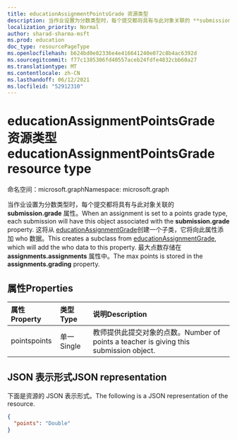 ```yaml
---
title: educationAssignmentPointsGrade 资源类型
description: 当作业设置为分数类型时，每个提交都将具有与此对象关联的 **submission.grade** 属性。
localization_priority: Normal
author: sharad-sharma-msft
ms.prod: education
doc_type: resourcePageType
ms.openlocfilehash: b624bd0e82336e4e416641240e072c8b4ac6392d
ms.sourcegitcommit: f77c1385306fd40557aceb24fdfe4832cbb60a27
ms.translationtype: MT
ms.contentlocale: zh-CN
ms.lasthandoff: 06/12/2021
ms.locfileid: "52912310"
---
```

# <a name="educationassignmentpointsgrade-resource-type"></a><span data-ttu-id="76068-103">educationAssignmentPointsGrade 资源类型</span><span class="sxs-lookup"><span data-stu-id="76068-103">educationAssignmentPointsGrade resource type</span></span>

<span data-ttu-id="76068-104">命名空间：microsoft.graph</span><span class="sxs-lookup"><span data-stu-id="76068-104">Namespace: microsoft.graph</span></span>

<span data-ttu-id="76068-105">当作业设置为分数类型时，每个提交都将具有与此对象关联的 **submission.grade** 属性。</span><span class="sxs-lookup"><span data-stu-id="76068-105">When an assignment is set to a points grade type, each submission will have this object associated with the **submission.grade** property.</span></span> <span data-ttu-id="76068-106">这将从 [educationAssignmentGrade](educationassignmentgrade.md)创建一个子类，它将向此属性添加 who 数据。</span><span class="sxs-lookup"><span data-stu-id="76068-106">This creates a subclass from [educationAssignmentGrade](educationassignmentgrade.md), which will add the who data to this property.</span></span> <span data-ttu-id="76068-107">最大点数存储在 **assignments.assignments** 属性中。</span><span class="sxs-lookup"><span data-stu-id="76068-107">The max points is stored in the **assignments.grading** property.</span></span>


## <a name="properties"></a><span data-ttu-id="76068-108">属性</span><span class="sxs-lookup"><span data-stu-id="76068-108">Properties</span></span>
| <span data-ttu-id="76068-109">属性</span><span class="sxs-lookup"><span data-stu-id="76068-109">Property</span></span>     | <span data-ttu-id="76068-110">类型</span><span class="sxs-lookup"><span data-stu-id="76068-110">Type</span></span>   |<span data-ttu-id="76068-111">说明</span><span class="sxs-lookup"><span data-stu-id="76068-111">Description</span></span>|
|:---------------|:--------|:----------|
|<span data-ttu-id="76068-112">points</span><span class="sxs-lookup"><span data-stu-id="76068-112">points</span></span>|<span data-ttu-id="76068-113">单一</span><span class="sxs-lookup"><span data-stu-id="76068-113">Single</span></span>|<span data-ttu-id="76068-114">教师提供此提交对象的点数。</span><span class="sxs-lookup"><span data-stu-id="76068-114">Number of points a teacher is giving this submission object.</span></span>|

## <a name="json-representation"></a><span data-ttu-id="76068-115">JSON 表示形式</span><span class="sxs-lookup"><span data-stu-id="76068-115">JSON representation</span></span>

<span data-ttu-id="76068-116">下面是资源的 JSON 表示形式。</span><span class="sxs-lookup"><span data-stu-id="76068-116">The following is a JSON representation of the resource.</span></span>

<!-- {
  "blockType": "resource",
  "optionalProperties": [

  ],
  "@odata.type": "microsoft.graph.educationAssignmentPointsGrade"
}-->

```json
{
  "points": "Double"
}

```

<!-- uuid: 8fcb5dbc-d5aa-4681-8e31-b001d5168d79
2015-10-25 14:57:30 UTC -->
<!--
{
  "type": "#page.annotation",
  "description": "educationAssignmentPointsGrade resource",
  "keywords": "",
  "section": "documentation",
  "tocPath": "",
  "suppressions": []
}
-->


